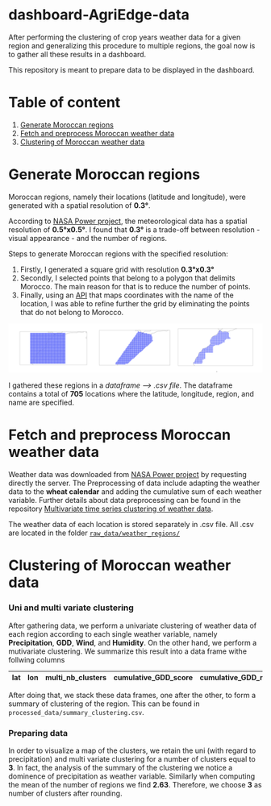 # dashboard-AgriEdge-data

After performing the clustering of crop years weather data for a given region and generalizing this procedure to multiple regions, the goal now is to gather all these results in a dashboard.

This repository is meant to prepare data to be displayed in the dashboard.


# Table of content

1. <a href="#generate-moroccan-data">Generate Moroccan regions</a>
2. <a href="#fetch-preprocess-data">Fetch and preprocess Moroccan weather data</a>
3. <a href="#cluster-moroccan_weather">Clustering of Moroccan weather data</a>


# <span id="generate-moroccan-data">Generate Moroccan regions</span>

Moroccan regions, namely their locations (latitude and longitude), were generated with a spatial resolution of **0.3°**. 

According to [NASA Power project](https://power.larc.nasa.gov/), the meteorological data has a spatial resolution of **0.5°x0.5°**. I found that **0.3°** is a trade-off between resolution - visual appearance - and the number of regions.

Steps to generate Moroccan regions with the specified resolution:
1. Firstly, I generated a square grid with resolution **0.3°x0.3°**
2. Secondly, I selected points that belong to a polygon that delimits Morocco. The main reason for that is to reduce the number of points.
3. Finally, using an [API](https://positionstack.com/) that maps coordinates with the name of the location, I was able to refine further the grid by eliminating the points that do not belong to Morocco.

<img src="screenshots/horizontal-steps-map.png">

I gathered these regions in a *dataframe --> .csv file*. The dataframe contains a total of **705** locations where the latitude, longitude, region, and name are specified.


# <span id="fetch-preprocess-data">Fetch and preprocess Moroccan weather data</span>

Weather data was downloaded from [NASA Power project](https://power.larc.nasa.gov/) by requesting directly the server. The Preprocessing of data include adapting the weather data to the **wheat calendar** and adding the cumulative sum of each weather variable. Further details about data preprocessing can be found in the repository [Multivariate time series clustering of weather data](https://github.com/Badr-MOUFAD/multivariate-time-series-clustering).

The weather data of each location is stored separately in .csv file. All .csv are located in the folder [`raw_data/weather_regions/`](https://github.com/Badr-MOUFAD/dashboard-AgriEdge-data/tree/master/raw_data/weather_regions)


# Clustering of Moroccan weather data
### Uni and multi variate clustering

After gathering data, we perform a univariate clustering of weather data of each region according to each single weather variable, namely **Precipitation**, **GDD**, **Wind**, and **Humidity**. On the other hand, we perform a mutivariate clustering. We summarize this result into a data frame withe follwing columns


| lat | lon |multi_nb_clusters | cumulative_GDD_score | cumulative_GDD_nb_clusters | cumulative_PRECTOT_score | cumulative_PRECTOT_nb_clusters | cumulative_WS2M_score | cumulative_WS2M_nb_clusters | cumulative_RH2M_score | cumulative_RH2M_nb_clusters |
| --- | --- | ---- | --- | --- | --- | --- | --- | --- | --- | --- |


After doing that, we stack these data frames, one after the other, to form a summary of clustering of the region. This can be found in `processed_data/summary_clustering.csv`.

### Preparing data

In order to visualize a map of the clusters, we retain the uni (with regard to precipitation) and multi variate clustering for a number of clusters equal to **3**. In fact, the analysis of the summary of the clustering we notice a dominence of precipitation as weather variable. Similarly when computing the mean of the number of regions we find **2.63**. Therefore, we choose **3** as number of clusters after rounding.
